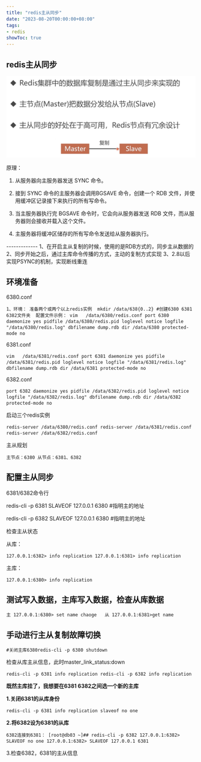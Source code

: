 ```yaml
---
title: "redis主从同步"
date: "2023-08-20T00:00:00+08:00"
tags: 
- redis
showToc: true
---
```



## redis主从同步

![](/images/a9aeda50-50ab-4fe3-b94c-572cadf14613.png)

原理：

1.  从服务器向主服务器发送 SYNC 命令。

2.  接到 SYNC 命令的主服务器会调用BGSAVE 命令，创建一个 RDB 文件，并使用缓冲区记录接下来执行的所有写命令。

3.  当主服务器执行完 BGSAVE 命令时，它会向从服务器发送 RDB 文件，而从服务器则会接收并载入这个文件。

4.  主服务器将缓冲区储存的所有写命令发送给从服务器执行。

------------- 1、在开启主从复制的时候，使用的是RDB方式的，同步主从数据的 2、同步开始之后，通过主库命令传播的方式，主动的复制方式实现 3、2.8以后实现PSYNC的机制，实现断线重连

## 环境准备

6380.conf

```
1、环境： 准备两个或两个以上redis实例  mkdir /data/638{0..2} #创建6380 6381 6382文件夹  配置文件示例： vim   /data/6380/redis.conf port 6380 daemonize yes pidfile /data/6380/redis.pid loglevel notice logfile "/data/6380/redis.log" dbfilename dump.rdb dir /data/6380 protected-mode no
```

6381.conf

```
vim   /data/6381/redis.conf port 6381 daemonize yes pidfile /data/6381/redis.pid loglevel notice logfile "/data/6381/redis.log" dbfilename dump.rdb dir /data/6381 protected-mode no
```

6382.conf

```
port 6382 daemonize yes pidfile /data/6382/redis.pid loglevel notice logfile "/data/6382/redis.log" dbfilename dump.rdb dir /data/6382 protected-mode no
```

启动三个redis实例

```
redis-server /data/6380/redis.conf redis-server /data/6381/redis.conf redis-server /data/6382/redis.conf
```

主从规划

```
主节点：6380 从节点：6381、6382
```

## 配置主从同步

6381/6382命令行

redis-cli -p 6381 SLAVEOF 127.0.0.1 6380 #指明主的地址

redis-cli -p 6382 SLAVEOF 127.0.0.1 6380 #指明主的地址

检查主从状态

从库：

```
127.0.0.1:6382> info replication 127.0.0.1:6381> info replication
```

主库：

```
127.0.0.1:6380> info replication
```

## 测试写入数据，主库写入数据，检查从库数据

```
主 127.0.0.1:6380> set name chaoge   从 127.0.0.1:6381>get name 
```

## 手动进行主从复制故障切换

```
#关闭主库6380redis-cli -p 6380 shutdown
```

检查从库主从信息，此时master_link_status:down

```
redis-cli -p 6381 info replication redis-cli -p 6382 info replication
```

**既然主库挂了，我想要在6381 6382之间选一个新的主库**

**1.关闭6381的从库身份**

```
redis-cli -p 6381 info replication slaveof no one
```

**2.将6382设为6381的从库**

```
6382连接到6381： [root@db03 ~]## redis-cli -p 6382 127.0.0.1:6382> SLAVEOF no one 127.0.0.1:6382> SLAVEOF 127.0.0.1 6381
```

3.检查6382，6381的主从信息
